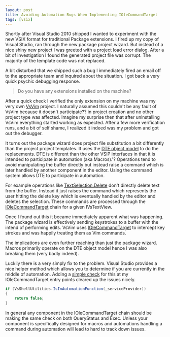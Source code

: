 ```yaml
---
layout: post
title: Avoiding Automation Bugs When Implementing IOleCommandTarget
tags: [vsix]
---
```

Shortly after Visual Studio 2010 shipped I wanted to experiment with the new VSIX format for traditional Package extensions. I fired up my copy of Visual Studio, ran through the new package project wizard. But instead of a nice shiny new project I was greeted with a project load error dialog. After a bit of investigation I found the generated project file was corrupt. The majority of the template code was not replaced.

A bit disturbed that we shipped such a bug I immediately fired an email off to the appropriate team and inquired about the situation. I got back a very quick psychic debugging response.  

> Do you have any extensions installed on the machine?

After a quick check I verified the only extension on my machine was my very own [VsVim](http://visualstudiogallery.msdn.microsoft.com/en-us/59ca71b3-a4a3-46ca-8fe1-0e90e3f79329) project. I naturally assumed this couldn't be any fault of VsVim because it doesn't participate?? in project creation and no other project type was affected. Imagine my surprise then that after uninstalling VsVim everything started working as expected. After a few more verification runs, and a bit of self shame, I realized it indeed was my problem and got out the debugger.

It turns out the package wizard does project file substitution a bit differently than the project project templates. It uses the [DTE object model](http://msdn.microsoft.com/en-us/library/envdte\(VS.80\).aspx) to do the replacements. DTE is different than the other VSIP interfaces in that it is intended to participate in automation (aka Macros).'? Operations tend to avoid manipulating the buffer directly but instead raise a command which is later handled by another component in the editor. Using the command system allows DTE to participate in automation.

For example operations like [TextSelection.Delete](http://msdn.microsoft.com/en-us/library/envdte.textselection.delete\(VS.80\).aspx) don't directly delete text from the buffer. Instead it just raises the command which represents the user hitting the delete key which is eventually handled by the editor and deletes the selection. These commands are processed through the [IOleCommandTarget](http://msdn.microsoft.com/en-us/library/ms683797\(VS.85\).aspx) chain for a given IVsTextView.

Once I found out this it became immediately apparent what was happening. The package wizard is effectively sending keystrokes to a buffer with the intend of performing edits. VsVim uses [IOleCommandTarget](http://msdn.microsoft.com/en-us/library/ms683797\(VS.85\).aspx) to intercept key strokes and was happily treating them as Vim commands.

The implications are even further reaching than just the package wizard.  Macros primarily operate on the DTE object model hence I was also breaking them (very badly indeed).

Luckily there is a very simply fix to the problem. Visual Studio provides a nice helper method which allows you to determine if you are currently in the middle of automation. Adding a [simple check](http://github.com/jaredpar/VsVim/commit/df0b6e6c1c95ff53acc14cbd5ad3cf5ccca05cd0) for this at my IOleCommandTarget entry points cleared up the issues nicely.

    
``` csharp
if (VsShellUtilities.IsInAutomationFunction(_serviceProvider))
{
    return false;
}
```

In general any component in the IOleCommandTarget chain should be making the same check on both QueryStatus and Exec. Unless your component is specifically designed for macros and automations handling a command during automation will lead to hard to track down issues.

